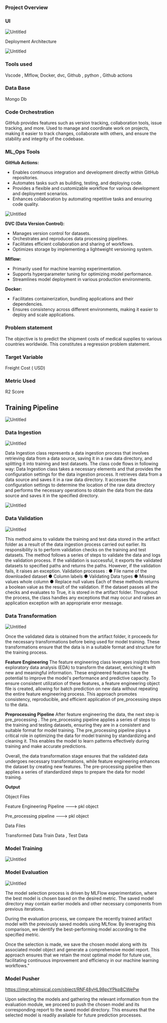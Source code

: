 ### Project Overview

### UI

![Untitled](https://prod-files-secure.s3.us-west-2.amazonaws.com/2f11d54b-ad96-4202-84d6-3ca18a636c60/46c0320e-83e7-41be-bb6d-f6f554af7f35/Untitled.png)

Deployment Architecture 

![Untitled](https://prod-files-secure.s3.us-west-2.amazonaws.com/2f11d54b-ad96-4202-84d6-3ca18a636c60/ca62e999-81c8-47b7-9032-918ba406f995/Untitled.png)

### Tools used

Vscode , Mlflow, Docker, dvc, Github , python , Github actions

### Data Base

Mongo Db 

### Code Orchestration

GitHub provides features such as version tracking, collaboration tools, issue tracking, and more. Used to manage and coordinate work on projects, making it easier to track changes, collaborate with others, and ensure the stability and integrity of the codebase.

### **ML_Ops Tools**

**GitHub Actions:**

- Enables continuous integration and development directly within GitHub repositories.
- Automates tasks such as building, testing, and deploying code.
- Provides a flexible and customizable workflow for various development and deployment scenarios.
- Enhances collaboration by automating repetitive tasks and ensuring code quality.

![Untitled](https://prod-files-secure.s3.us-west-2.amazonaws.com/2f11d54b-ad96-4202-84d6-3ca18a636c60/0a9b144a-9259-4b86-9860-5f46adc3e9f0/Untitled.png)

**DVC (Data Version Control):**

- Manages version control for datasets.
- Orchestrates and reproduces data processing pipelines.
- Facilitates efficient collaboration and sharing of workflows.
- Optimizes storage by implementing a lightweight versioning system.

**Mlflow:**

- Primarily used for machine learning experimentation.
- Supports hyperparameter tuning for optimizing model performance.
- Streamlines model deployment in various production environments.

**Docker:**

- Facilitates containerization, bundling applications and their dependencies.
- Ensures consistency across different environments, making it easier to deploy and scale applications.

### Problem statement

The objective is to predict the shipment costs of medical supplies to various countries worldwide. This constitutes a regression problem statement.

### Target Variable

Freight Cost ( USD)

### Metric Used

R2 Score

## **Training Pipeline**

![Untitled](https://prod-files-secure.s3.us-west-2.amazonaws.com/2f11d54b-ad96-4202-84d6-3ca18a636c60/808de915-6ac2-48d8-95a4-b368f570f86a/Untitled.png)

### Data Ingestion

![Untitled](https://prod-files-secure.s3.us-west-2.amazonaws.com/2f11d54b-ad96-4202-84d6-3ca18a636c60/03f47a73-be42-4f45-9a9e-93dc20a0b2b5/Untitled.png)

Data Ingestion class represents a data ingestion process that involves retrieving data from a data source, saving it in a raw data directory, and splitting it into training and test datasets.
The class code flows in following way:
Data Ingestion class takes a necessary elements and that provides the configuration settings for the data ingestion process.
It retrieves data from a data source and saves it in a raw data directory. It accesses the configuration settings to determine the location of the raw data directory and performs the necessary operations to obtain the data from the data source and saves it in the specified directory.

![Untitled](https://prod-files-secure.s3.us-west-2.amazonaws.com/2f11d54b-ad96-4202-84d6-3ca18a636c60/c9f52448-641c-46a9-8916-00f5fd6d4686/Untitled.png)

### Data Validation

![Untitled](https://prod-files-secure.s3.us-west-2.amazonaws.com/2f11d54b-ad96-4202-84d6-3ca18a636c60/240a2775-de07-44c9-9ed6-00a83d9efd3e/Untitled.png)

This method aims to validate the training and test data stored in the artifact folder as a result of the data ingestion process carried out earlier. Its responsibility is to perform validation checks on the training and test datasets.
The method follows a series of steps to validate the data and logs the validation process. If the validation is successful, it exports the validated datasets to specified paths and returns the paths. However, if the validation fails, it raises an exception.
Validation processes :
●	File name of the downloaded dataset
●	Column labels
●	Validating Data types
●	Missing values whole column
●	Replace null values
Each of these methods returns a boolean value as the result of the validation. If the dataset passes all the checks and evaluates to True, it is stored in the artifact folder.
Throughout the process, the class handles any exceptions that may occur and raises an application exception with an appropriate error message.

### Data Transformation

![Untitled](https://prod-files-secure.s3.us-west-2.amazonaws.com/2f11d54b-ad96-4202-84d6-3ca18a636c60/d0cd1b5b-fd49-4a53-bad8-81d6aeba5c5b/Untitled.png)

Once the validated data is obtained from the artifact folder, it proceeds for the necessary transformations before being used for model training. These transformations ensure that the data is in a suitable format and structure for the training process.

**Feature Engineering**
The feature engineering class leverages insights from exploratory data analysis (EDA) to transform the dataset, enriching it with new and meaningful information. These engineered features have the potential to improve the model's performance and predictive capacity.
To ensure consistent utilization of these features, a feature engineering object file is created, allowing for batch prediction on new data without repeating the entire feature engineering process. This approach promotes consistency, reproducible, and efficient application of pre_processing steps to the data.

**Preprocessing Pipeline**
After feature engineering the data, the next step is pre_processing . The pre_processing pipeline applies a series of steps to the training and testing datasets, ensuring they are in a consistent and suitable format for model training.
The pre_processing pipeline plays a critical role in optimizing the data for model training by standardizing and cleaning it. This enables the model to learn patterns effectively during training and make accurate predictions.

Overall, the data transformation stage ensures that the validated data undergoes necessary transformations, while feature engineering enhances the dataset by creating new features. The pre-processing pipeline then applies a series of standardized steps to prepare the data for model training.

**Output**

Object Files

Feature Engineering Pipeline ---> pkl object

Pre_processing pipeline ---> pkl object

Data Files 

Transformed Data
Train Data , Test Data

### Model Training

![Untitled](https://prod-files-secure.s3.us-west-2.amazonaws.com/2f11d54b-ad96-4202-84d6-3ca18a636c60/51d6f0c2-50a2-4b45-8e98-cc6eb3b91545/Untitled.png)

### Model Evaluation

![Untitled](https://prod-files-secure.s3.us-west-2.amazonaws.com/2f11d54b-ad96-4202-84d6-3ca18a636c60/296f09ca-c757-4c0b-9beb-9f8dc383f3b6/Untitled.png)

The model selection process is driven by MLFlow experimentation, where the best model is chosen based on the desired metric. The saved model directory may contain earlier models and other necessary components from previous iterations.

During the evaluation process, we compare the recently trained artifact model with the previously saved models using MLflow. By leveraging this comparison, we identify the best-performing model according to the specified metric.

Once the selection is made, we save the chosen model along with its associated model object and generate a comprehensive model report. This approach ensures that we retain the most optimal model for future use, facilitating continuous improvement and efficiency in our machine learning workflows."

### Model Pusher

https://imgr.whimsical.com/object/RNF48yHL98pcYPkp8CWePw

Upon selecting the models and gathering the relevant information from the evaluation module, we proceed to push the chosen model and its corresponding report to the saved model directory. This ensures that the selected model is readily available for future prediction processes.
